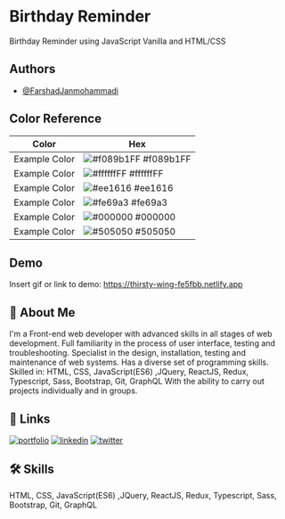 
# Birthday Reminder

Birthday Reminder using JavaScript Vanilla and HTML/CSS


## Authors

- [@FarshadJanmohammadi](https://www.github.com/farshadjanmohammadi)

## Color Reference

| Color             | Hex                                                                |
| ----------------- | ------------------------------------------------------------------ |
| Example Color | ![#f089b1FF](https://via.placeholder.com/10/f089b1FF?text=+) #f089b1FF |
| Example Color | ![#ffffffFF](https://via.placeholder.com/10/ffffffFF?text=+) #ffffffFF |
| Example Color | ![#ee1616](https://via.placeholder.com/10/ee1616?text=+) #ee1616 |
| Example Color | ![#fe69a3](https://via.placeholder.com/10/fe69a3?text=+) #fe69a3 |
| Example Color | ![#000000](https://via.placeholder.com/10/fe69a3?text=+) #000000 |
| Example Color | ![#505050](https://via.placeholder.com/10/505050?text=+) #505050 |



## Demo

Insert gif or link to demo:
https://thirsty-wing-fe5fbb.netlify.app


## 🚀 About Me
I'm a Front-end web developer with advanced skills in all stages of web development. Full familiarity in the process of user interface, testing and troubleshooting. Specialist in the design, installation, testing and maintenance of web systems. Has a diverse set of programming skills. Skilled in:
HTML, CSS, JavaScript(ES6) ,JQuery, ReactJS, Redux, Typescript, Sass, Bootstrap, Git, GraphQL 
With the ability to carry out projects individually and in groups.


## 🔗 Links
[![portfolio](https://img.shields.io/badge/my_portfolio-000?style=for-the-badge&logo=ko-fi&logoColor=white)](https://github.com/farshadjanmohammadi)
[![linkedin](https://img.shields.io/badge/linkedin-0A66C2?style=for-the-badge&logo=linkedin&logoColor=white)](https://www.linkedin.com/in/farshadjanmohammadi)
[![twitter](https://img.shields.io/badge/twitter-1DA1F2?style=for-the-badge&logo=twitter&logoColor=white)](https://twitter.com/farshadjanm1)


## 🛠 Skills

HTML, CSS, JavaScript(ES6) ,JQuery, ReactJS, Redux, Typescript, Sass, Bootstrap, Git, GraphQL 



